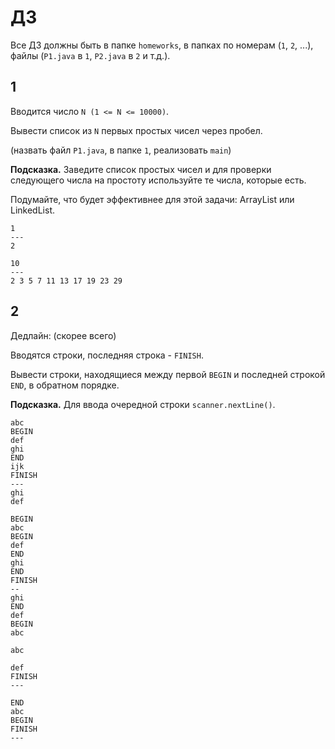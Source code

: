 # ДЗ

Все ДЗ должны быть в папке `homeworks`, в папках по номерам (`1`, `2`, ...), файлы (`P1.java` в `1`, `P2.java` в `2` и т.д.).

## 1

Вводится число `N (1 <= N <= 10000)`.

Вывести список из `N` первых простых чисел через пробел.

(назвать файл `P1.java`, в папке `1`, реализовать `main`)

**Подсказка.** Заведите список простых чисел и для проверки следующего числа на простоту используйте те числа, которые есть.

Подумайте, что будет эффективнее для этой задачи: ArrayList или LinkedList.

```
1
---
2
```

```
10
---
2 3 5 7 11 13 17 19 23 29
```

## 2

Дедлайн: (скорее всего)

Вводятся строки, последняя строка - `FINISH`.

Вывести строки, находящиеся между первой `BEGIN` и последней строкой `END`, в обратном порядке.

**Подсказка.** Для ввода очередной строки `scanner.nextLine()`.

```
abc
BEGIN
def
ghi
END
ijk
FINISH
---
ghi
def
```

```
BEGIN
abc
BEGIN
def
END
ghi
END
FINISH
--
ghi
END
def
BEGIN
abc
```

```
abc

def
FINISH
---
```

```
END
abc
BEGIN
FINISH
---
```

